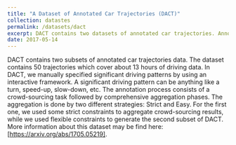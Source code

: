 ```yaml
---
title: "A Dataset of Annotated Car Trajectories (DACT)"
collection: datastes
permalink: /datasets/dact
excerpt: DACT contains two datasets of annotated car trajectories. Annotation is based on identifying significant driving patterns (e.g., making a turn, a hard-braking event, etc.) in a trajectory. These datasets are suitable for validation of trajectory segmentation approaches. 
date: 2017-05-14
---
```

DACT contains two subsets of annotated car trajectories data. The dataset contains 50 trajectories which cover about 13 hours of driving data. In DACT, we manually specified significant driving patterns by using an interactive framework. A significant driving pattern can be anything like a turn, speed-up, slow-down, etc. The annotation process consists of a crowd-sourcing task followed by comprehensive aggregation phases. The aggregation is done by two different strategies: Strict and Easy. For the first one, we used some strict constraints to aggregate crowd-sourcing results, while we used flexible constraints to generate the second subset of DACT. More information about this dataset may be find here: [https://arxiv.org/abs/1705.05219].
